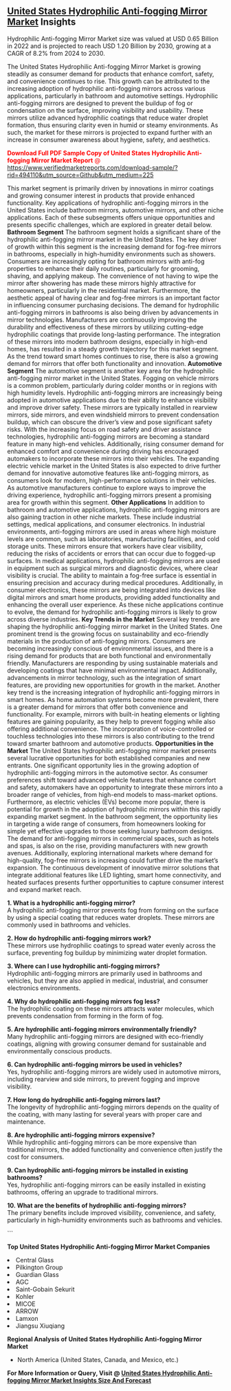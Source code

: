 <h2><a href="https://www.verifiedmarketreports.com/download-sample/?rid=494110&amp;utm_source=Github&amp;utm_medium=225" target="_blank">United States Hydrophilic Anti-fogging Mirror Market</a> Insights</h2><p>Hydrophilic Anti-fogging Mirror Market size was valued at USD 0.65 Billion in 2022 and is projected to reach USD 1.20 Billion by 2030, growing at a CAGR of 8.2% from 2024 to 2030.</p><p> <p>The United States Hydrophilic Anti-fogging Mirror Market is growing steadily as consumer demand for products that enhance comfort, safety, and convenience continues to rise. This growth can be attributed to the increasing adoption of hydrophilic anti-fogging mirrors across various applications, particularly in bathroom and automotive settings. Hydrophilic anti-fogging mirrors are designed to prevent the buildup of fog or condensation on the surface, improving visibility and usability. These mirrors utilize advanced hydrophilic coatings that reduce water droplet formation, thus ensuring clarity even in humid or steamy environments. As such, the market for these mirrors is projected to expand further with an increase in consumer awareness about hygiene, safety, and aesthetics. <p><span class=""><span style="color: #ff0000;"><strong>Download Full PDF Sample Copy of United States Hydrophilic Anti-fogging Mirror Market Report</strong> @ </span><a href="https://www.verifiedmarketreports.com/download-sample/?rid=494110&amp;utm_source=Github&amp;utm_medium=225" target="_blank">https://www.verifiedmarketreports.com/download-sample/?rid=494110&amp;utm_source=Github&amp;utm_medium=225</a></span></p> This market segment is primarily driven by innovations in mirror coatings and growing consumer interest in products that provide enhanced functionality. Key applications of hydrophilic anti-fogging mirrors in the United States include bathroom mirrors, automotive mirrors, and other niche applications. Each of these subsegments offers unique opportunities and presents specific challenges, which are explored in greater detail below. <b>Bathroom Segment</b> The bathroom segment holds a significant share of the hydrophilic anti-fogging mirror market in the United States. The key driver of growth within this segment is the increasing demand for fog-free mirrors in bathrooms, especially in high-humidity environments such as showers. Consumers are increasingly opting for bathroom mirrors with anti-fog properties to enhance their daily routines, particularly for grooming, shaving, and applying makeup. The convenience of not having to wipe the mirror after showering has made these mirrors highly attractive for homeowners, particularly in the residential market. Furthermore, the aesthetic appeal of having clear and fog-free mirrors is an important factor in influencing consumer purchasing decisions. The demand for hydrophilic anti-fogging mirrors in bathrooms is also being driven by advancements in mirror technologies. Manufacturers are continuously improving the durability and effectiveness of these mirrors by utilizing cutting-edge hydrophilic coatings that provide long-lasting performance. The integration of these mirrors into modern bathroom designs, especially in high-end homes, has resulted in a steady growth trajectory for this market segment. As the trend toward smart homes continues to rise, there is also a growing demand for mirrors that offer both functionality and innovation. <b>Automotive Segment</b> The automotive segment is another key area for the hydrophilic anti-fogging mirror market in the United States. Fogging on vehicle mirrors is a common problem, particularly during colder months or in regions with high humidity levels. Hydrophilic anti-fogging mirrors are increasingly being adopted in automotive applications due to their ability to enhance visibility and improve driver safety. These mirrors are typically installed in rearview mirrors, side mirrors, and even windshield mirrors to prevent condensation buildup, which can obscure the driver’s view and pose significant safety risks. With the increasing focus on road safety and driver assistance technologies, hydrophilic anti-fogging mirrors are becoming a standard feature in many high-end vehicles. Additionally, rising consumer demand for enhanced comfort and convenience during driving has encouraged automakers to incorporate these mirrors into their vehicles. The expanding electric vehicle market in the United States is also expected to drive further demand for innovative automotive features like anti-fogging mirrors, as consumers look for modern, high-performance solutions in their vehicles. As automotive manufacturers continue to explore ways to improve the driving experience, hydrophilic anti-fogging mirrors present a promising area for growth within this segment. <b>Other Applications</b> In addition to bathroom and automotive applications, hydrophilic anti-fogging mirrors are also gaining traction in other niche markets. These include industrial settings, medical applications, and consumer electronics. In industrial environments, anti-fogging mirrors are used in areas where high moisture levels are common, such as laboratories, manufacturing facilities, and cold storage units. These mirrors ensure that workers have clear visibility, reducing the risks of accidents or errors that can occur due to fogged-up surfaces. In medical applications, hydrophilic anti-fogging mirrors are used in equipment such as surgical mirrors and diagnostic devices, where clear visibility is crucial. The ability to maintain a fog-free surface is essential in ensuring precision and accuracy during medical procedures. Additionally, in consumer electronics, these mirrors are being integrated into devices like digital mirrors and smart home products, providing added functionality and enhancing the overall user experience. As these niche applications continue to evolve, the demand for hydrophilic anti-fogging mirrors is likely to grow across diverse industries. <b>Key Trends in the Market</b> Several key trends are shaping the hydrophilic anti-fogging mirror market in the United States. One prominent trend is the growing focus on sustainability and eco-friendly materials in the production of anti-fogging mirrors. Consumers are becoming increasingly conscious of environmental issues, and there is a rising demand for products that are both functional and environmentally friendly. Manufacturers are responding by using sustainable materials and developing coatings that have minimal environmental impact. Additionally, advancements in mirror technology, such as the integration of smart features, are providing new opportunities for growth in the market. Another key trend is the increasing integration of hydrophilic anti-fogging mirrors in smart homes. As home automation systems become more prevalent, there is a greater demand for mirrors that offer both convenience and functionality. For example, mirrors with built-in heating elements or lighting features are gaining popularity, as they help to prevent fogging while also offering additional convenience. The incorporation of voice-controlled or touchless technologies into these mirrors is also contributing to the trend toward smarter bathroom and automotive products. <b>Opportunities in the Market</b> The United States hydrophilic anti-fogging mirror market presents several lucrative opportunities for both established companies and new entrants. One significant opportunity lies in the growing adoption of hydrophilic anti-fogging mirrors in the automotive sector. As consumer preferences shift toward advanced vehicle features that enhance comfort and safety, automakers have an opportunity to integrate these mirrors into a broader range of vehicles, from high-end models to mass-market options. Furthermore, as electric vehicles (EVs) become more popular, there is potential for growth in the adoption of hydrophilic mirrors within this rapidly expanding market segment. In the bathroom segment, the opportunity lies in targeting a wide range of consumers, from homeowners looking for simple yet effective upgrades to those seeking luxury bathroom designs. The demand for anti-fogging mirrors in commercial spaces, such as hotels and spas, is also on the rise, providing manufacturers with new growth avenues. Additionally, exploring international markets where demand for high-quality, fog-free mirrors is increasing could further drive the market’s expansion. The continuous development of innovative mirror solutions that integrate additional features like LED lighting, smart home connectivity, and heated surfaces presents further opportunities to capture consumer interest and expand market reach. <p><b>1. What is a hydrophilic anti-fogging mirror?</b><br> A hydrophilic anti-fogging mirror prevents fog from forming on the surface by using a special coating that reduces water droplets. These mirrors are commonly used in bathrooms and vehicles.</p> <p><b>2. How do hydrophilic anti-fogging mirrors work?</b><br> These mirrors use hydrophilic coatings to spread water evenly across the surface, preventing fog buildup by minimizing water droplet formation.</p> <p><b>3. Where can I use hydrophilic anti-fogging mirrors?</b><br> Hydrophilic anti-fogging mirrors are primarily used in bathrooms and vehicles, but they are also applied in medical, industrial, and consumer electronics environments.</p> <p><b>4. Why do hydrophilic anti-fogging mirrors fog less?</b><br> The hydrophilic coating on these mirrors attracts water molecules, which prevents condensation from forming in the form of fog.</p> <p><b>5. Are hydrophilic anti-fogging mirrors environmentally friendly?</b><br> Many hydrophilic anti-fogging mirrors are designed with eco-friendly coatings, aligning with growing consumer demand for sustainable and environmentally conscious products.</p> <p><b>6. Can hydrophilic anti-fogging mirrors be used in vehicles?</b><br> Yes, hydrophilic anti-fogging mirrors are widely used in automotive mirrors, including rearview and side mirrors, to prevent fogging and improve visibility.</p> <p><b>7. How long do hydrophilic anti-fogging mirrors last?</b><br> The longevity of hydrophilic anti-fogging mirrors depends on the quality of the coating, with many lasting for several years with proper care and maintenance.</p> <p><b>8. Are hydrophilic anti-fogging mirrors expensive?</b><br> While hydrophilic anti-fogging mirrors can be more expensive than traditional mirrors, the added functionality and convenience often justify the cost for consumers.</p> <p><b>9. Can hydrophilic anti-fogging mirrors be installed in existing bathrooms?</b><br> Yes, hydrophilic anti-fogging mirrors can be easily installed in existing bathrooms, offering an upgrade to traditional mirrors.</p> <p><b>10. What are the benefits of hydrophilic anti-fogging mirrors?</b><br> The primary benefits include improved visibility, convenience, and safety, particularly in high-humidity environments such as bathrooms and vehicles.</p> ```</p><p><strong>Top United States Hydrophilic Anti-fogging Mirror Market Companies</strong></p><div data-test-id=""><p><li>Central Glass</li><li> Pilkington Group</li><li> Guardian Glass</li><li> AGC</li><li> Saint-Gobain Sekurit</li><li> Kohler</li><li> MICOE</li><li> ARROW</li><li> Lamxon</li><li> Jiangsu Xiuqiang</li></p><div><strong>Regional Analysis of&nbsp;United States Hydrophilic Anti-fogging Mirror Market</strong></div><ul><li dir="ltr"><p dir="ltr">North America&nbsp;(United States, Canada, and Mexico, etc.)</p></li></ul><p><strong>For More Information or Query, Visit @&nbsp;</strong><strong><a href="https://www.verifiedmarketreports.com/product/hydrophilic-anti-fogging-mirror-market/?utm_source=Github&amp;utm_medium=225" target="_blank">United States Hydrophilic Anti-fogging Mirror Market Insights Size And Forecast</a></strong></p></div>
